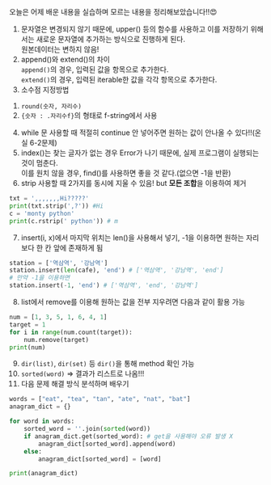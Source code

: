 오늘은 어제 배운 내용을 실습하며 모르는 내용을 정리해보았습니다!!😍  


1. 문자열은 변경되지 않기 때문에, upper() 등의 함수를 사용하고 이를 저장하기 위해서는 새로운 문자열에 추가하는 방식으로 진행하게 된다.  
원본데이터는 변하지 않음!
2. append()와 extend()의 차이  
`append()`의 경우, 입력된 값을 항목으로 추가한다.  
`extend()`의 경우, 입력된 iterable한 값을 각각 항목으로 추가한다.  
3. 소수점 지정방법
1) `round(숫자, 자리수)`
2) `{숫자 : .자리수f}`의 형태로 f-string에서 사용
4. while 문 사용할 때 적절히 continue 안 넣어주면 원하는 값이 안나올 수 있다!!(온실 6-2문제)
5. index()는 찾는 글자가 없는 경우 Error가 나기 때문에, 실제 프로그램이 실행되는 것이 멈춘다.   
이를 원치 않을 경우, find()를 사용하면 좋을 것 같다.(없으면 -1을 반환)  
6. strip 사용할 때 2가지를 동시에 지울 수 있음! but **모든 조합**을 이용하여 제거
```python
txt = ',,,,,,,Hi?????'
print(txt.strip(',?')) #Hi
c = 'monty python'
print(c.rstrip(' python')) # m
```
7. insert(i, x)에서 마지막 위치는 len()을 사용해서 넣기, -1을 이용하면 원하는 자리보다 한 칸 앞에 존재하게 됨
```python
station = ['역삼역', '강남역']
station.insert(len(cafe), 'end') # ['역삼역', '강남역', 'end']
# 만약 -1을 이용하면
station.insert(-1, 'end') # ['역삼역', 'end', '강남역']
```
8. list에서 remove를 이용해 원하는 값을 전부 지우려면 다음과 같이 활용 가능
```python
num = [1, 3, 5, 1, 6, 4, 1]
target = 1
for i in range(num.count(target)):
    num.remove(target)
print(num)
```
9. `dir(list)`, `dir(set)` 등 `dir()`을 통해 method 확인 가능
10. `sorted(word)` => 결과가 리스트로 나옴!!!
11. 다음 문제 해결 방식 분석하며 배우기
```python
words = ["eat", "tea", "tan", "ate", "nat", "bat"]
anagram_dict = {}

for word in words:
    sorted_word = ''.join(sorted(word))
    if anagram_dict.get(sorted_word): # get을 사용해야 오류 발생 X
        anagram_dict[sorted_word].append(word)
    else:
        anagram_dict[sorted_word] = [word]

print(anagram_dict)
```